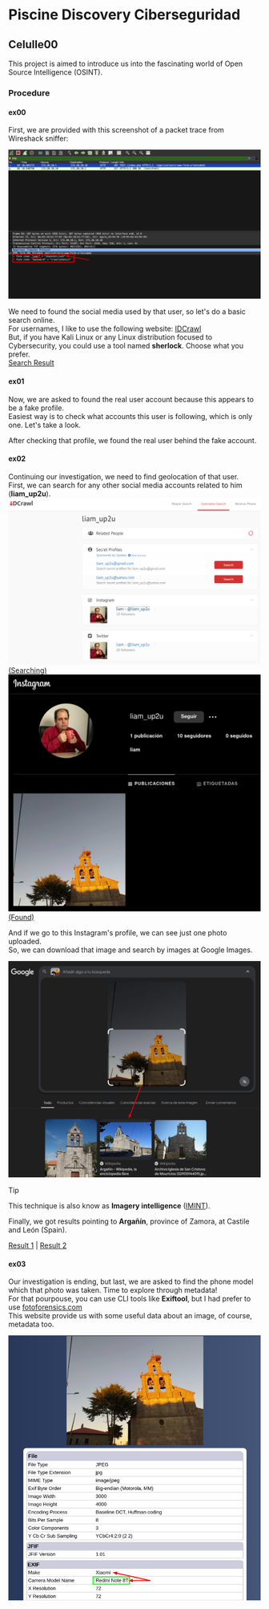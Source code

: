 # Piscine Discovery Ciberseguridad

## Celulle00

This project is aimed to introduce us into the fascinating world of Open Source Intelligence (OSINT).

### Procedure

#### ex00

First, we are provided with this screenshot of a packet trace from Wireshack sniffer:

![Packet Trace from Wireshack](/.assets/packet_trace.png)

We need to found the social media used by that user, so let's do a basic search online.<br>
For usernames, I like to use the following website: [IDCrawl](https://www.idcrawl.com)
<br>
But, if you have Kali Linux or any Linux distribution focused to Cybersecurity,
you could use a tool named **sherlock**. Choose what you prefer.
<br>
[Search Result](https://www.idcrawl.com/u/ihatetetris42)

<!-- link to image for X reference -->

#### ex01

Now, we are asked to found the real user account because this appears to be a fake profile.<br>
Easiest way is to check what accounts this user is following, which is only one. Let's take a look.

<!-- insert image to following users -->

After checking that profile, we found the real user behind the fake account.

<!-- inser image to header of X account -->

#### ex02

Continuing our investigation, we need to find geolocation of that user.<br>
First, we can search for any other social media accounts related to him (**liam_up2u**).
<br>
![IDCrawl for Liam](/.assets/liam_idcrawl.png)
[(Searching)](https://www.idcrawl.com/u/liam_up2u)
<br>
![Liam's Instagram Profile](/.assets/liam_ig.png)
[(Found)](https://www.instagram.com/liam_up2u/)

And if we go to this Instagram's profile, we can see just one photo uploaded.<br>
So, we can download that image and search by images at Google Images.

![Liam's Location](/.assets/liam_location.png)

> [!TIP]
> This technique is also know as **Imagery intelligence** ([IMINT](https://en.wikipedia.org/wiki/Imagery_intelligence)).

Finally, we got results pointing to **Argañín**, province of Zamora, at Castile and León (Spain).

[Result 1](https://es.wikipedia.org/wiki/Arga%C3%B1%C3%ADn) | [Result 2](https://pueblosdesayago.com/2020/10/25/la-iglesia-de-la-natividad-de-la-virgen-de-arganin/)

#### ex03

Our investigation is ending, but last, we are asked to find the phone model
which that photo was taken. Time to explore through metadata!
<br>
For that pourpouse, you can use CLI tools like **Exiftool**, but I had prefer to use [fotoforensics.com](https://fotoforensics.com)
<br>
This website provide us with some useful data about an image, of course, metadata too.

![Image Metadata](/.assets/fotoforensics_tool.png)

